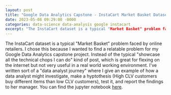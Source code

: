```yaml
---
layout: post
title: "Google Data Analytics Capstone - InstaCart Market Basket Dataset"
date: 2023-05-08 09:29:00 -0000
categories: data-science data-analysis google instacart
excerpt: "The InstaCart dataset is a typical "Market Basket" problem faced by online retailers. I chose this because I wanted to find a relatable problem for my Google Data Analytics capstone project. Instead of the typical "showcase all the technical chops I can do" kind of post, which is great for flexing on the internet but not very useful in a real world working environment. I've written sort of a "data analyst journey" where I give an example…"
---
```


The InstaCart dataset is a typical "Market Basket" problem faced by online retailers. I chose this because I wanted to find a relatable problem for my Google Data Analytics capstone project. Instead of the typical "showcase all the technical chops I can do" kind of post, which is great for flexing on the internet but not very useful in a real world working environment. I've written sort of a "data analyst journey" where I give an example of how a data analyst might investigate, make a hyptothesis (High CLV customers buy different items than low CLV customers), test it, and report the findings to her manager. You can find the jupyter notebook [here](https://github.com/nicwn/InstaCart-Market-Basket-Analysis/blob/main/InstaCart_data_analysis.ipynb).
